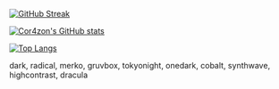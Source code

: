 [![GitHub Streak](https://streak-stats.demolab.com/?user=Cor4zon&theme=highcontrast)](https://git.io/streak-stats)

[![Cor4zon's GitHub stats](https://github-readme-stats.vercel.app/api?username=Cor4zon&show_icons=true&theme=highcontrast)](https://github.com/anuraghazra/github-readme-stats)


[![Top Langs](https://github-readme-stats.vercel.app/api/top-langs/?username=Cor4zon&theme=highcontrast)](https://github.com/anuraghazra/github-readme-stats)


dark, radical, merko, gruvbox, tokyonight, onedark, cobalt, synthwave, highcontrast, dracula
